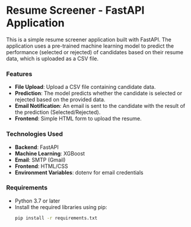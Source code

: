 # Resume Screener - FastAPI Application

This is a simple resume screener application built with FastAPI. The application uses a pre-trained machine learning model to predict the performance (selected or rejected) of candidates based on their resume data, which is uploaded as a CSV file.

### Features

- **File Upload**: Upload a CSV file containing candidate data.
- **Prediction**: The model predicts whether the candidate is selected or rejected based on the provided data.
- **Email Notification**: An email is sent to the candidate with the result of the prediction (Selected/Rejected).
- **Frontend**: Simple HTML form to upload the resume.

### Technologies Used

- **Backend**: FastAPI
- **Machine Learning**: XGBoost
- **Email**: SMTP (Gmail)
- **Frontend**: HTML/CSS
- **Environment Variables**: dotenv for email credentials

### Requirements

- Python 3.7 or later
- Install the required libraries using pip:
  ```bash
  pip install -r requirements.txt



